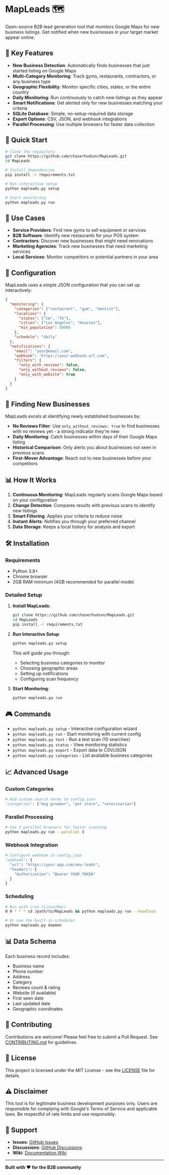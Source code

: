 # MapLeads 🗺️

Open-source B2B lead generation tool that monitors Google Maps for new business listings. Get notified when new businesses in your target market appear online.

## 🎯 Key Features

- **New Business Detection**: Automatically finds businesses that just started listing on Google Maps
- **Multi-Category Monitoring**: Track gyms, restaurants, contractors, or any business type
- **Geographic Flexibility**: Monitor specific cities, states, or the entire country
- **Daily Monitoring**: Run continuously to catch new listings as they appear
- **Smart Notifications**: Get alerted only for new businesses matching your criteria
- **SQLite Database**: Simple, no-setup-required data storage
- **Export Options**: CSV, JSON, and webhook integrations
- **Parallel Processing**: Use multiple browsers for faster data collection

## 🚀 Quick Start

```bash
# Clone the repository
git clone https://github.com/chaserhudson/MapLeads.git
cd MapLeads

# Install dependencies
pip install -r requirements.txt

# Run interactive setup
python mapleads.py setup

# Start monitoring
python mapleads.py run
```

## 📖 Use Cases

- **Service Providers**: Find new gyms to sell equipment or services
- **B2B Software**: Identify new restaurants for your POS system
- **Contractors**: Discover new businesses that might need renovations
- **Marketing Agencies**: Track new businesses that need marketing services
- **Local Services**: Monitor competitors or potential partners in your area

## 🔧 Configuration

MapLeads uses a simple JSON configuration that you can set up interactively:

```json
{
  "monitoring": {
    "categories": ["restaurant", "gym", "dentist"],
    "locations": {
      "states": ["CA", "TX"],
      "cities": ["Los Angeles", "Houston"],
      "min_population": 50000
    },
    "schedule": "daily"
  },
  "notifications": {
    "email": "your@email.com",
    "webhook": "https://your-webhook-url.com",
    "filters": {
      "only_with_reviews": false,
      "only_without_reviews": false,
      "only_with_website": true
    }
  }
}
```

## 🎯 Finding New Businesses

MapLeads excels at identifying newly established businesses by:

- **No Reviews Filter**: Use `only_without_reviews: true` to find businesses with no reviews yet - a strong indicator they're new
- **Daily Monitoring**: Catch businesses within days of their Google Maps listing
- **Historical Comparison**: Only alerts you about businesses not seen in previous scans
- **First-Mover Advantage**: Reach out to new businesses before your competitors

## 📊 How It Works

1. **Continuous Monitoring**: MapLeads regularly scans Google Maps based on your configuration
2. **Change Detection**: Compares results with previous scans to identify new listings
3. **Smart Filtering**: Applies your criteria to reduce noise
4. **Instant Alerts**: Notifies you through your preferred channel
5. **Data Storage**: Keeps a local history for analysis and export

## 🛠️ Installation

### Requirements
- Python 3.8+
- Chrome browser
- 2GB RAM minimum (4GB recommended for parallel mode)

### Detailed Setup

1. **Install MapLeads**:
   ```bash
   git clone https://github.com/chaserhudson/MapLeads.git
   cd MapLeads
   pip install -r requirements.txt
   ```

2. **Run Interactive Setup**:
   ```bash
   python mapleads.py setup
   ```
   This will guide you through:
   - Selecting business categories to monitor
   - Choosing geographic areas
   - Setting up notifications
   - Configuring scan frequency

3. **Start Monitoring**:
   ```bash
   python mapleads.py run
   ```

## 🎮 Commands

- `python mapleads.py setup` - Interactive configuration wizard
- `python mapleads.py run` - Start monitoring with current config
- `python mapleads.py test` - Run a test scan (10 searches)
- `python mapleads.py status` - View monitoring statistics
- `python mapleads.py export` - Export data to CSV/JSON
- `python mapleads.py categories` - List available business categories

## 📈 Advanced Usage

### Custom Categories
```python
# Add custom search terms to config.json
"categories": ["dog groomer", "pet store", "veterinarian"]
```

### Parallel Processing
```bash
# Use 3 parallel browsers for faster scanning
python mapleads.py run --parallel 3
```

### Webhook Integration
```python
# Configure webhook in config.json
"webhook": {
  "url": "https://your-app.com/new-leads",
  "headers": {
    "Authorization": "Bearer YOUR_TOKEN"
  }
}
```

### Scheduling
```bash
# Run with cron (Linux/Mac)
0 9 * * * cd /path/to/MapLeads && python mapleads.py run --headless

# Or use the built-in scheduler
python mapleads.py daemon
```

## 📊 Data Schema

Each business record includes:
- Business name
- Phone number
- Address
- Category
- Reviews count & rating
- Website (if available)
- First seen date
- Last updated date
- Geographic coordinates

## 🤝 Contributing

Contributions are welcome! Please feel free to submit a Pull Request. See [CONTRIBUTING.md](CONTRIBUTING.md) for guidelines.

## 📄 License

This project is licensed under the MIT License - see the [LICENSE](LICENSE) file for details.

## ⚠️ Disclaimer

This tool is for legitimate business development purposes only. Users are responsible for complying with Google's Terms of Service and applicable laws. Be respectful of rate limits and use responsibly.

## 🙋 Support

- **Issues**: [GitHub Issues](https://github.com/chaserhudson/MapLeads/issues)
- **Discussions**: [GitHub Discussions](https://github.com/chaserhudson/MapLeads/discussions)
- **Wiki**: [Documentation Wiki](https://github.com/chaserhudson/MapLeads/wiki)

---

**Built with ❤️ for the B2B community**

